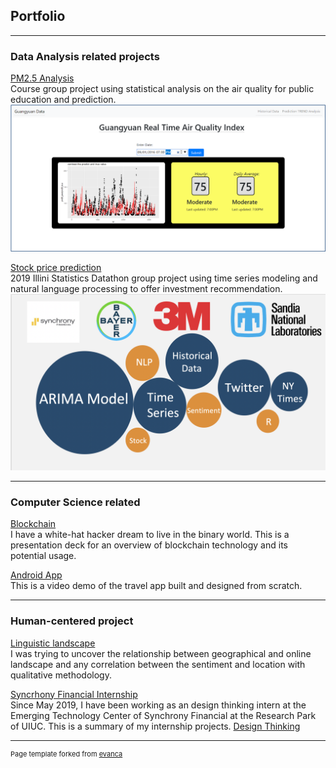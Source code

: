 ## Portfolio

---

### Data Analysis related projects

[PM2.5 Analysis](/pdf/PM2.5_Analysis_Report.pdf)
<br>Course group project using statistical analysis on the air quality for public education and prediction.
<img src="images/pm2.5.png?raw=true"/>


[Stock price prediction](/pdf/Stock_Price_Prediction.pdf)
<br>2019 Illini Statistics Datathon group project using time series modeling and natural language processing to offer investment recommendation.
<img src="images/stock.png?raw=true"/>

---

### Computer Science related

[Blockchain](/pdf/Blockchain.pdf)
<br>I have a white-hat hacker dream to live in the binary world. This is a presentation deck for an overview of blockchain technology and its potential usage.

[Android App](https://www.youtube.com/watch?v=8Rwy-iTYkLQ&feature=emb_logo)
<br>This is a video demo of the travel app built and designed from scratch.


---

### Human-centered project

[Linguistic landscape](/pdf/Linguistic_Landscape.pdf)
<br>I was trying to uncover the relationship between geographical and online landscape and any correlation between the sentiment and location with qualitative methodology.


[Syncrhony Financial Internship](/pdf/Design_Thinking.pdf)
<br>Since May 2019, I have been working as an design thinking intern at the Emerging Technology Center of Synchrony Financial at the Research Park of UIUC. This is a summary of my internship projects.
[Design Thinking](/images/video_wanxing.mp4)

---
<p style="font-size:11px">Page template forked from <a href="https://github.com/evanca/quick-portfolio">evanca</a></p>
<!-- Remove above link if you don't want to attibute -->
